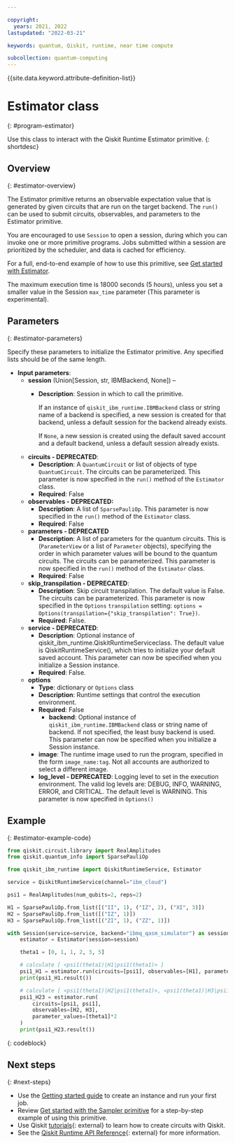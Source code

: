 ```yaml
---

copyright:
  years: 2021, 2022
lastupdated: "2022-03-21"

keywords: quantum, Qiskit, runtime, near time compute

subcollection: quantum-computing
---
```

{{site.data.keyword.attribute-definition-list}}

# Estimator class
{: #program-estimator}


Use this class to interact with the Qiskit Runtime Estimator primitive.
{: shortdesc}

## Overview
{: #estimator-overview}

The Estimator primitive returns an observable expectation value that is generated by given circuits that are run on the target backend. The `run()` can be used to submit circuits, observables, and parameters to the Estimator primitive.

You are encouraged to use `Session` to open a session, during which you can invoke one or more primitive programs. Jobs submitted within a session are prioritized by the scheduler, and data is cached for efficiency.

For a full, end-to-end example of how to use this primitive, see [Get started with Estimator](/docs/quantum-computing?topic=quantum-computing-example-estimator).

The maximum execution time is 18000 seconds (5 hours), unless you set a smaller value in the Session `max_time` parameter (This parameter is experimental).

## Parameters
{: #estimator-parameters}

Specify these parameters to initialize the Estimator primitive. Any specified lists should be of the same length.

- **Input parameters**:
    - **session** (Union[Session, str, IBMBackend, None]) –
        - **Description**: Session in which to call the primitive.

          If an instance of `qiskit_ibm_runtime.IBMBackend` class or string name of a backend is specified, a new session is created for that backend, unless a default session for the backend already exists.

          If `None`, a new session is created using the default saved account and a default backend, unless a default session already exists.
    - **circuits - DEPRECATED**:
        - **Description**: A `QuantumCircuit` or list of objects of type `QuantumCircuit`. The circuits can be parameterized. This parameter is now specified in the `run()` method of the `Estimator` class.
        - **Required**: False
    - **observables - DEPRECATED:**
        - **Description**: A list of `SparsePauliOp`. This parameter is now specified in the `run()` method of the `Estimator` class.
        - **Required**: False
    - **parameters - DEPRECATED**
        - **Description**: A list of parameters for the quantum circuits. This is (`ParameterView` or a list of `Parameter` objects), specifying the order in which parameter values will be bound to the quantum circuits. The circuits can be parameterized. This parameter is now specified in the `run()` method of the `Estimator` class.
        - **Required**: False
    - **skip_transpilation - DEPRECATED**:
        - **Description**: Skip circuit transpilation. The default value is False. The circuits can be parameterized. This parameter is now specified in the `Options` `transpilation` setting:  `options = Options(transpilation={"skip_transpilation": True})`.
        - **Required**: False.
    - **service - DEPRECATED**:
        - **Description**: Optional instance of qiskit_ibm_runtime.QiskitRuntimeServiceclass.  The default value is QiskitRuntimeService(), which tries to initialize your default saved account. This parameter can now be specified when you initialize a Session instance.
        - **Required**: False.
    - **options**        
        - **Type**: dictionary or `Options` class    
        - **Description**: Runtime settings that control the execution environment.
        - **Required**: False   
            - **backend**: Optional instance of `qiskit_ibm_runtime.IBMBackend` class or string name of backend. If not specified, the least busy backend is used. This parameter can now be specified when you initialize a Session instance.
        - **image**: The runtime image used to run the program, specified in the form `image_name:tag`. Not all accounts are authorized to select a different image.
        - **log_level - DEPRECATED**: Logging level to set in the execution environment. The valid log levels are: DEBUG, INFO, WARNING, ERROR, and CRITICAL. The default level is WARNING. This parameter is now specified in `Options()`

## Example
{: #estimator-example-code}

```Python
from qiskit.circuit.library import RealAmplitudes
from qiskit.quantum_info import SparsePauliOp

from qiskit_ibm_runtime import QiskitRuntimeService, Estimator

service = QiskitRuntimeService(channel="ibm_cloud")

psi1 = RealAmplitudes(num_qubits=2, reps=2)

H1 = SparsePauliOp.from_list([("II", 1), ("IZ", 2), ("XI", 3)])
H2 = SparsePauliOp.from_list([("IZ", 1)])
H3 = SparsePauliOp.from_list([("ZI", 1), ("ZZ", 1)])

with Session(service=service, backend="ibmq_qasm_simulator") as session:
    estimator = Estimator(session=session)

    theta1 = [0, 1, 1, 2, 3, 5]

    # calculate [ <psi1(theta1)|H1|psi1(theta1)> ]
    psi1_H1 = estimator.run(circuits=[psi1], observables=[H1], parameter_values=[theta1])
    print(psi1_H1.result())

    # calculate [ <psi1(theta1)|H2|psi1(theta1)>, <psi1(theta1)|H3|psi1(theta1)> ]
    psi1_H23 = estimator.run(
        circuits=[psi1, psi1],
        observables=[H2, H3],
        parameter_values=[theta1]*2
    )
    print(psi1_H23.result())
```
{: codeblock}


## Next steps
{: #next-steps}

- Use the [Getting started guide](/docs/quantum-computing?topic=quantum-computing-get-started) to create an instance and run your first job.
- Review [Get started with the Sampler primitive](/docs/quantum-computing?topic=quantum-computing-example-estimator) for a step-by-step example of using this primitive.
- Use Qiskit [tutorials](https://qiskit.org/documentation/tutorials.html){: external} to learn how to create circuits with Qiskit.
- See the [Qiskit Runtime API Reference](https://qiskit.org/documentation/partners/qiskit_ibm_runtime/apidocs/ibm-runtime.html){: external} for more information.
